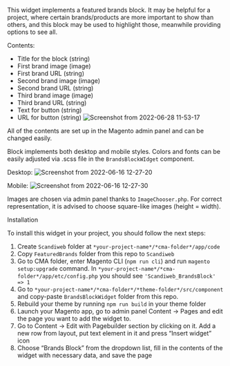 This widget implements a featured brands block. It may be helpful for a project, where certain brands/products are more important to show than others, and this block may be used to highlight those, meanwhile providing options to see all.

Contents:
-	Title for the block (string)
-	First brand image (image)
-	First brand URL (string)
-	Second brand image (image)
-	Second brand URL (string)
-	Third brand image (image)
-	Third brand URL (string)
-	Text for button (string)
-	URL for button (string)
![Screenshot from 2022-06-28 11-53-17](https://user-images.githubusercontent.com/102791059/179861837-22ccfe2c-93bb-4ff6-97e3-d2a9aec79a29.png)


All of the contents are set up in the Magento admin panel and can be changed easily.

Block implements both desktop and mobile styles. Colors and fonts can be easily adjusted via .scss file in the `BrandsBlockWIdget` component.

Desktop:
![Screenshot from 2022-06-16 12-27-20](https://user-images.githubusercontent.com/102791059/179861895-d1943cc3-143f-474e-ae05-08411fd1ae2a.png)

Mobile: 
![Screenshot from 2022-06-16 12-27-30](https://user-images.githubusercontent.com/102791059/179861908-16aaebe9-2276-4ab6-afcf-d0f264d9a3d0.png)


Images are chosen via admin panel thanks to `ImageChooser.php`. For correct representation, it is advised to choose square-like images (height = width). 

Installation

To install this widget in your project, you should follow the next steps:
1)	Create `Scandiweb` folder at `*your-project-name*/*cma-folder*/app/code`
2)	Copy `FeaturedBrands` folder from this repo to `Scandiweb`
3)	Go to CMA folder, enter Magento CLI (`npm run cli`) and run `magento setup:upgrade` command. In `*your-project-name*/*cma-folder*/app/etc/config.php` you should see `'Scandiweb_BrandsBlock' => 1`
4)	Go to `*your-project-name*/*cma-folder*/*theme-folder*/src/component` and copy-paste `BrandsBlockWidget` folder from this repo.
5)	Rebuild your theme by running `npm run build` in your theme folder
6)	Launch your Magento app, go to admin panel Content -> Pages and edit the page you want to add the widget to.
7)	Go to Content -> Edit with Pagebuilder section by clicking on it. Add a new row from layout, put text element in it and press “Insert widget” icon
8)	Choose “Brands Block” from the dropdown list, fill in the contents of the widget with necessary data, and save the page

